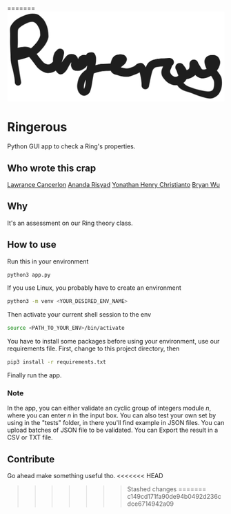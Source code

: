 =======
![Logo](./assets/logo.png)


# Ringerous

Python GUI app to check a Ring's properties.

## Who wrote this crap

[Lawrance Cancerlon](https://github.com/Lawrance-Cancerlon)
[Ananda Risyad](https://github.com/Wakugumi)
[Yonathan Henry Christianto](https://github.com/henrychristianto)
[Bryan Wu](https://github.com/BryanWu1020)

## Why

It's an assessment on our Ring theory class.

## How to use

Run this in your environment

```python
python3 app.py
```

If you use Linux, you probably have to create an environment

```bash
python3 -m venv <YOUR_DESIRED_ENV_NAME>
```

Then activate your current shell session to the env

```bash
source <PATH_TO_YOUR_ENV>/bin/activate
```

You have to install some packages before using your environment, use our requirements file.
First, change to this project directory, then

```bash
pip3 install -r requirements.txt
```

Finally run the app.

### Note

In the app, you can either validate an cyclic group of integers module _n_, where you can enter _n_ in the input box.
You can also test your own set by using in the "tests" folder, in there you'll find example in JSON files.
You can upload batches of JSON file to be validated.
You can Export the result in a CSV or TXT file.

## Contribute

Go ahead make something useful tho.
<<<<<<< HEAD
>>>>>>> Stashed changes
=======
>>>>>>> c149cd171fa90de94b0492d236cdce6714942a09
